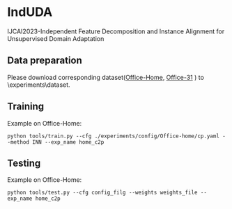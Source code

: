 # IndUDA
IJCAI2023-Independent Feature Decomposition and Instance Alignment for Unsupervised Domain Adaptation

## Data preparation
Please download corresponding dataset([Office-Home](https://www.hemanthdv.org/officeHomeDataset.html), [Office-31]([https://www.hemanthdv.org/officeHomeDataset.html](https://faculty.cc.gatech.edu/~judy/domainadapt/)) ) to \experiments\dataset.

## Training
Example on Office-Home:
```
python tools/train.py --cfg ./experiments/config/Office-home/cp.yaml --method INN --exp_name home_c2p
```

## Testing
Example on Office-Home:
```
python tools/test.py --cfg config_filg --weights weights_file --exp_name home_c2p
```
